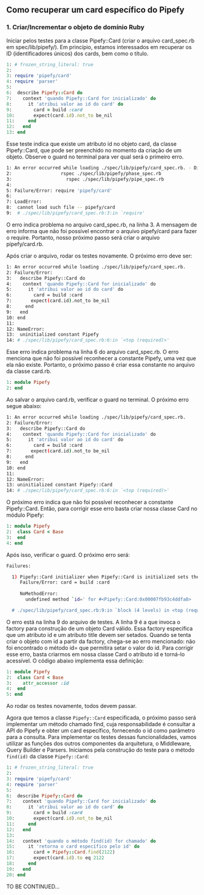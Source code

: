 ## Como recuperar um card específico do Pipefy

### 1. Criar/Incrementar o objeto de domínio Ruby

Iniciar pelos testes para a classe Pipefy::Card (criar o arquivo card_spec.rb em spec/lib/pipefy/). Em princípio, estamos interessados em recuperar os ID (identificadores únicos) dos cards, bem como o título.

```ruby
1: # frozen_string_literal: true
2:
3: require 'pipefy/card'
4: require 'parser'
5:
6:  describe Pipefy::Card do
7:    context 'quando Pipefy::Card for inicializado' do
8:      it 'atribui valor ao id do card' do
9:        card = build :card
10:       expect(card.id).not_to be_nil
11:     end
12:   end
13: end
```

Esse teste indica que existe um atributo id no objeto card, da classe Pipefy::Card, que pode ser preenchido no momento da criação de um objeto. Observe o guard no terminal para ver qual será o primeiro erro.

```bash
1: An error occurred while loading ./spec/lib/pipefy/card_spec.rb. - Did you mean?
2:                  rspec ./spec/lib/pipefy/phase_spec.rb
3:                    rspec ./spec/lib/pipefy/pipe_spec.rb
4:
5: Failure/Error: require 'pipefy/card'
6:
7: LoadError:
8:  cannot load such file -- pipefy/card
9:  # ./spec/lib/pipefy/card_spec.rb:3:in `require'
```

O erro indica problema no arquivo card_spec.rb, na linha 3. A mensagem de erro informa que não foi possível encontrar o arquivo pipefy/card para fazer o require. Portanto, nosso próximo passo será criar o arquivo pipefy/card.rb.

Após criar o arquivo, rodar os testes novamente. O próximo erro deve ser:

```bash
1: An error occurred while loading ./spec/lib/pipefy/card_spec.rb.
2: Failure/Error:
3:   describe Pipefy::Card do
4:    context 'quando Pipefy::Card for inicializado' do
5:      it 'atribui valor ao id do card' do
6:        card = build :card
7:       expect(card.id).not_to be_nil
8:     end
9:   end
10: end
11:
12: NameError:
13:  uninitialized constant Pipefy
14: # ./spec/lib/pipefy/card_spec.rb:6:in `<top (required)>'
```

Esse erro indica problema na linha 6 do arquivo card_spec.rb. O erro menciona que não foi possível reconhecer a constante Pipefy, uma vez que ela não existe. Portanto, o próximo passo é criar essa constante no arquivo da classe card.rb.

```ruby
1: module Pipefy
2: end
```

Ao salvar o arquivo card.rb, verificar o guard no terminal. O próximo erro segue abaixo:

```bash
1: An error occurred while loading ./spec/lib/pipefy/card_spec.rb.
2: Failure/Error:
3:   describe Pipefy::Card do
4:    context 'quando Pipefy::Card for inicializado' do
5:      it 'atribui valor ao id do card' do
6:        card = build :card
7:       expect(card.id).not_to be_nil
8:     end
9:   end
10: end
11:
12: NameError:
13: uninitialized constant Pipefy::Card
14: # ./spec/lib/pipefy/card_spec.rb:6:in `<top (required)>'
```

O próximo erro indica que não foi possível reconhecer a constante Pipefy::Card. Então, para corrigir esse erro basta criar nossa classe Card no módulo Pipefy:

```ruby
1: module Pipefy
2:  class Card < Base
3:  end
4: end
```

Após isso, verificar o guard. O próximo erro será:

```bash
Failures:

  1) Pipefy::Card initializer when Pipefy::Card is initialized sets the card id
     Failure/Error: card = build :card
     
     NoMethodError:
       undefined method `id=' for #<Pipefy::Card:0x00007fb93c4ddfa8>

  # ./spec/lib/pipefy/card_spec.rb:9:in `block (4 levels) in <top (required)>'
```

O erro está na linha 9 do arquivo de testes. A linha 9 é a que invoca o factory para construção de um objeto Card válido. Essa factory especifica que um atributo id e um atributo title devem ser setados. Quando se tenta criar o objeto com id a partir da factory, chega-se ao erro mencionado: não foi encontrado o método id= que permitira setar o valor do id. Para corrigir esse erro, basta criarmos em nossa classe Card o atributo id e torná-lo acessível. O código abaixo implementa essa definição:

```ruby
1: module Pipefy
2:  class Card < Base
3:    attr_accessor :id 
4:  end
5: end
```

Ao rodar os testes novamente, todos devem passar.

Agora que temos a classe ```Pipefy::Card``` especificada, o próximo passo será implementar um método chamado find, cuja responsabilidade é consultar a API do Pipefy e obter um card específico, fornecendo o id como parâmetro para a consulta. Para implementar os testes dessas funcionalidades, vamos utilizar as funções dos outros componentes da arquitetura, o Middleware, Query Builder e Parsers. Iniciamos pela construção do teste para o método ```find(id)``` da classe ```Pipefy::Card```:

```ruby
1: # frozen_string_literal: true
2:
3: require 'pipefy/card'
4: require 'parser'
5:
6:  describe Pipefy::Card do
7:    context 'quando Pipefy::Card for inicializado' do
8:      it 'atribui valor ao id do card' do
9:        card = build :card
10:       expect(card.id).not_to be_nil
11:     end
12:   end
13:
14:   context 'quando o método find(id) for chamado' do
15:     it 'retorna o card específico pelo id' do
16:       card = Pipefy::Card.find(2122)
17:       expect(card.id).to eq 2122
18:     end
19:   end
20: end
```


TO BE CONTINUED...

































